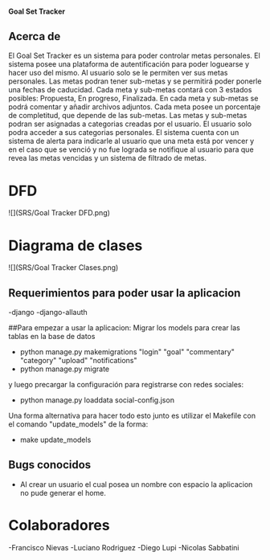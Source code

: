 #### Goal Set Tracker

## Acerca de 

El Goal Set Tracker es un sistema para poder controlar metas personales.
El sistema posee una plataforma de autentificación para poder loguearse y hacer uso del mismo. 
Al usuario solo se le permiten ver sus metas personales.
Las metas podran tener sub-metas y se permitirá poder ponerle una fechas de caducidad. 
Cada meta y sub-metas contará con 3 estados posibles: Propuesta, En progreso, Finalizada. 
En cada meta y sub-metas se podrá comentar y añadir archivos adjuntos.
Cada meta posee un porcentaje de completitud, que depende de las sub-metas.
Las metas y sub-metas podran ser asignadas a categorias creadas por el usuario.
El usuario solo podra acceder a sus categorias personales.
El sistema cuenta con un sistema de alerta para indicarle al usuario que una meta está por vencer y en el caso que se venció y no fue lograda se notifique al usuario para que revea las metas vencidas y un sistema de filtrado de metas.

# DFD

![](SRS/Goal Tracker DFD.png)

# Diagrama de clases

![](SRS/Goal Tracker Clases.png)


## Requerimientos para poder usar la aplicacion

-django
-django-allauth


##Para empezar a usar la aplicacion:
Migrar los models para crear las tablas en la base de datos
- python manage.py makemigrations "login" "goal" "commentary" "category" "upload" "notifications"
- python manage.py migrate

y luego precargar la configuración para registrarse con redes sociales:
- python manage.py loaddata social-config.json

Una forma alternativa para hacer todo esto junto es utilizar el Makefile con el comando "update_models" de la forma:
- make update_models

## Bugs conocidos

- Al crear un usuario el cual posea un nombre con espacio la aplicacion no pude generar el home.

# Colaboradores

-Francisco Nievas
-Luciano Rodriguez
-Diego Lupi
-Nicolas Sabbatini
